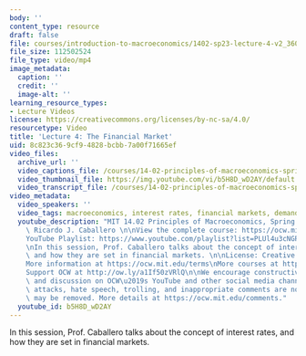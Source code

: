 ```yaml
---
body: ''
content_type: resource
draft: false
file: courses/introduction-to-macroeconomics/1402-sp23-lecture-4-v2_360p_16_9.mp4
file_size: 112502524
file_type: video/mp4
image_metadata:
  caption: ''
  credit: ''
  image-alt: ''
learning_resource_types:
- Lecture Videos
license: https://creativecommons.org/licenses/by-nc-sa/4.0/
resourcetype: Video
title: 'Lecture 4: The Financial Market'
uid: 8c823c36-9cf9-4828-bcbb-7a00f71665ef
video_files:
  archive_url: ''
  video_captions_file: /courses/14-02-principles-of-macroeconomics-spring-2023/1sWJWc4iYESuo4fu0vAqT8aS-KuSosPpq_transcript.webvtt
  video_thumbnail_file: https://img.youtube.com/vi/b5H8D_wD2AY/default.jpg
  video_transcript_file: /courses/14-02-principles-of-macroeconomics-spring-2023/1sWJWc4iYESuo4fu0vAqT8aS-KuSosPpq_transcript.pdf
video_metadata:
  video_speakers: ''
  video_tags: macroeconomics, interest rates, financial markets, demand for money
  youtube_description: "MIT 14.02 Principles of Macroeconomics, Spring 2023\nInstructor:\
    \ Ricardo J. Caballero \n\nView the complete course: https://ocw.mit.edu/courses/14-02-principles-of-macroeconomics-spring-2023/\n\
    YouTube Playlist: https://www.youtube.com/playlist?list=PLUl4u3cNGP62EXoZ4B3_Ob7lRRwpGQxkb\n\
    \nIn this session, Prof. Caballero talks about the concept of interest rates,\
    \ and how they are set in financial markets. \n\nLicense: Creative Commons BY-NC-SA\n\
    More information at https://ocw.mit.edu/terms\nMore courses at https://ocw.mit.edu\n\
    Support OCW at http://ow.ly/a1If50zVRlQ\n\nWe encourage constructive comments\
    \ and discussion on OCW\u2019s YouTube and other social media channels. Personal\
    \ attacks, hate speech, trolling, and inappropriate comments are not allowed and\
    \ may be removed. More details at https://ocw.mit.edu/comments."
  youtube_id: b5H8D_wD2AY
---
```

In this session, Prof. Caballero talks about the concept of interest rates, and how they are set in financial markets.